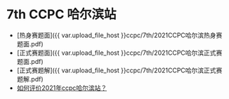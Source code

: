 # 7th CCPC 哈尔滨站

- [热身赛题面]({{ var.upload_file_host }}ccpc/7th/2021CCPC哈尔滨热身赛题面.pdf)
- [正式赛题面]({{ var.upload_file_host }}ccpc/7th/2021CCPC哈尔滨正式赛题面.pdf)
- [正式赛题解]({{ var.upload_file_host }}ccpc/7th/2021CCPC哈尔滨正式赛题解.pdf)
- [如何评价2021年ccpc哈尔滨站？](https://www.zhihu.com/question/502102857)
